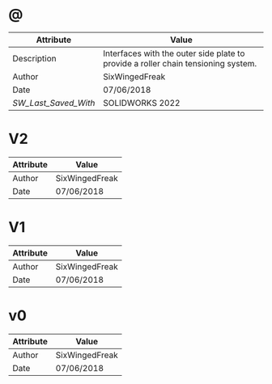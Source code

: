 # @
| Attribute | Value |
| ---  | ---     |
| Description | Interfaces with the outer side plate to provide a roller chain tensioning system. |
| Author | SixWingedFreak |
| Date | 07/06/2018 |
| _SW_Last_Saved_With_ | SOLIDWORKS 2022 |
# V2
| Attribute | Value |
| ---  | ---     |
| Author | SixWingedFreak |
| Date | 07/06/2018 |
# V1
| Attribute | Value |
| ---  | ---     |
| Author | SixWingedFreak |
| Date | 07/06/2018 |
# v0
| Attribute | Value |
| ---  | ---     |
| Author | SixWingedFreak |
| Date | 07/06/2018 |
